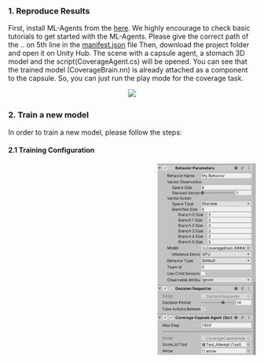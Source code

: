 
### 1. Reproduce Results

First, install ML-Agents from the [here](https://github.com/Unity-Technologies/ml-agents). We highly encourage to check basic tutorials to get started with the ML-Agents. Please give the correct path of the .. on 5th line in the [manifest.json](Packages/manifest.json) file Then, download the project folder and open it on Unity Hub. The scene with a capsule agent, a stomach 3D model and the script(CoverageAgent.cs) will be opened. You can see that the trained model (CoverageBrain.nn) is already attached as a component to the capsule. So, you can just run the play mode for the coverage task. 

<p align="center">
  <img src="../img/capsulecoverage.gif" width=500//>

### 2. Train a new model
In order to train a new model, please follow the steps:

#### 2.1 Training Configuration 
</p>
<img align="right" src="../img/capsuleagent.png" width="200">
